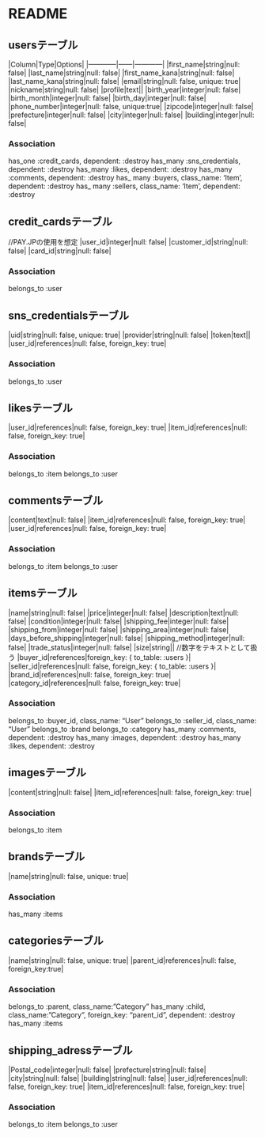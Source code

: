 # README
## usersテーブル
|Column|Type|Options|
|————|——|————|
|first_name|string|null: false|
|last_name|string|null: false|
|first_name_kana|string|null: false|
|last_name_kana|string|null: false|
|email|string|null: false, unique: true|
|nickname|string|null: false|
|profile|text||
|birth_year|integer|null: false|
|birth_month|integer|null: false|
|birth_day|integer|null: false|
|phone_number|integer|null: false, unique:true|
|zipcode|integer|null: false|
|prefecture|integer|null: false|
|city|integer|null: false|
|building|integer|null: false|
### Association
has_one :credit_cards, dependent: :destroy
has_many :sns_credentials, dependent: :destroy
has_many :likes, dependent: :destroy
has_many :comments, dependent: :destroy
has_ many :buyers, class_name: ‘Item’, dependent: :destroy
has_ many :sellers, class_name: ‘Item’, dependent: :destroy

## credit_cardsテーブル
//PAY.JPの使用を想定
|user_id|integer|null: false|
|customer_id|string|null: false|
|card_id|string|null: false|
### Association
belongs_to :user

## sns_credentialsテーブル
|uid|string|null: false, unique: true|
|provider|string|null: false|
|token|text||
|user_id|references|null: false, foreign_key: true|
### Association
belongs_to :user

## likesテーブル
|user_id|references|null: false, foreign_key: true|
|item_id|references|null: false, foreign_key: true|
### Association
belongs_to :item
belongs_to :user

## commentsテーブル
|content|text|null: false|
|item_id|references|null: false, foreign_key: true|
|user_id|references|null: false, foreign_key: true|
### Association
belongs_to :item
belongs_to :user

## itemsテーブル
|name|string|null: false|
|price|integer|null: false|
|description|text|null: false|
|condition|integer|null: false|
|shipping_fee|integer|null: false|
|shipping_from|integer|null: false|
|shipping_area|integer|null: false|
|days_before_shipping|integer|null: false|
|shipping_method|integer|null: false|
|trade_status|integer|null: false|
|size|string||   //数字をテキストとして扱う
|buyer_id|references|foreign_key:  { to_table: :users }|
|seller_id|references|null: false, foreign_key: { to_table: :users }| 
|brand_id|references|null: false, foreign_key: true|
|category_id|references|null: false, foreign_key: true|
### Association
belongs_to :buyer_id, class_name: “User”
belongs_to :seller_id, class_name: “User”
belongs_to :brand
belongs_to :category
has_many :comments, dependent: :destroy
has_many :images, dependent: :destroy
has_many :likes, dependent: :destroy

## imagesテーブル
|content|string|null: false|
|item_id|references|null: false, foreign_key: true|
### Association
belongs_to :item

## brandsテーブル
|name|string|null: false, unique: true|
### Association
has_many :items

## categoriesテーブル
|name|string|null: false, unique: true|
|parent_id|references|null: false, foreign_key:true|
### Association
belongs_to :parent, class_name:”Category”
has_many :child, class_name:”Category”, foreign_key: “parent_id”, dependent: :destroy
has_many :items

## shipping_adressテーブル
|Postal_code|integer|null: false|
|prefecture|string|null: false|
|city|string|null: false|
|building|string|null: false|
|user_id|references|null: false, foreign_key: true|
|item_id|references|null: false, foreign_key: true|
### Association
belongs_to :item
belongs_to :user